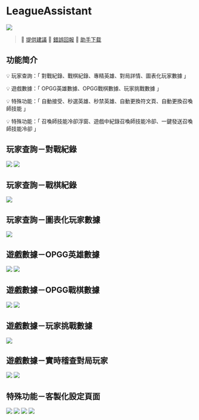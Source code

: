 # LeagueAssistant

<img src="site/assets/img/banner.png" /> 

> 🫰 [提供建議](https://discord.com/channels/1062726976370126968/1064135225787035648)
> 🚨 [錯誤回報](https://discord.com/channels/1062726976370126968/1064135225787035648)
> 🚩 [助手下载](https://www.leefuuchang.in/projects/LeagueAssistant/Download/Setup)

## 功能简介

💡	玩家查詢：「 對戰紀錄、戰棋紀錄、專精英雄、對局詳情、圖表化玩家數據 」

💡 	遊戲數據：「 OPGG英雄數據、OPGG戰棋數據、玩家挑戰數據 」

💡 	特殊功能：「 自動接受、秒選英雄、秒禁英雄、自動更換符文頁、自動更換召喚師技能 」

💡 	特殊功能：「 召喚師技能冷卻浮窗、遊戲中紀錄召喚師技能冷卻、一鍵發送召喚師技能冷卻 」


## 玩家查詢－對戰紀錄
<img src="screenshots/1.png" />
<img src="screenshots/2.png" />

## 玩家查詢－戰棋紀錄
<img src="screenshots/3.png" />

## 玩家查詢－圖表化玩家數據
<img src="screenshots/4.png" />

## 遊戲數據－OPGG英雄數據
<img src="screenshots/5.png" />
<img src="screenshots/6.png" />

## 遊戲數據－OPGG戰棋數據
<img src="screenshots/7.png" />
<img src="screenshots/8.png" />

## 遊戲數據－玩家挑戰數據
<img src="screenshots/9.png" />

## 遊戲數據－實時稽查對局玩家
<img src="screenshots/14.png" />
<img src="screenshots/15.png" />

## 特殊功能－客製化設定頁面
<img src="screenshots/10.png" /> 
<img src="screenshots/11.png" /> 
<img src="screenshots/12.png" /> 
<img src="screenshots/13.png" /> 

